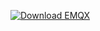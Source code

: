 [![Download EMQX](https://github.com/user-attachments/assets/60e33d03-b48d-4eba-883e-8b283f6ac6a7)](https://www.emqx.com/en/try?tab=self-managed)
